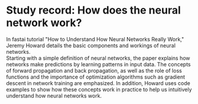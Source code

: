 # Study record: How does the neural network work?

In fastai tutorial "How to Understand How Neural Networks Really Work," Jeremy Howard details the basic components and workings of neural networks.  
Starting with a simple definition of neural networks, the paper explains how networks make predictions by learning patterns in input data. 
The concepts of forward propagation and back propagation, as well as the role of loss functions and the importance of optimization algorithms such as gradient descent in network training are emphasized. 
In addition, Howard uses code examples to show how these concepts work in practice to help us intuitively understand how neural networks work.
